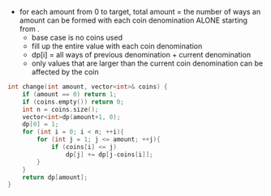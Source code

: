 - for each amount from 0 to target, total amount = the number of ways an amount can be formed with each coin denomination ALONE starting from .
    - base case is no coins used
    - fill up the entire value with each coin denomination
    - dp[i] = all ways of previous denomination + current denomination
    - only values that are larger than the current coin denomination can be affected by the coin

```cpp
int change(int amount, vector<int>& coins) {
    if (amount == 0) return 1;
    if (coins.empty()) return 0;
    int n = coins.size();
    vector<int>dp(amount+1, 0);
    dp[0] = 1;
    for (int i = 0; i < n; ++i){
        for (int j = 1; j <= amount; ++j){
            if (coins[i] <= j)
                dp[j] += dp[j-coins[i]];
        }
    }
    return dp[amount];
}
```
